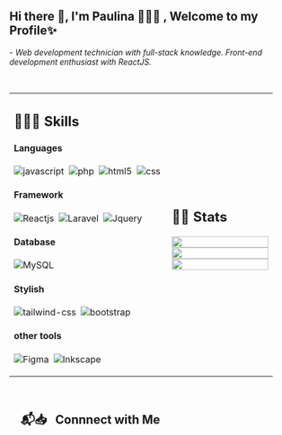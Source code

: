 ## Hi there 👋,   I'm Paulina 🙋🏽‍♀️ , Welcome to my Profile✨

 <p>- <i>Web development technician with full-stack knowledge. Front-end development enthusiast with ReactJS.</i></p>

</br>

<table width="100%" >

 <tr>
    <td width="60%">
     
## 👩🏽‍💻 Skills

#### Languages

![javascript](https://img.shields.io/badge/JavaScript-323330?style=for-the-badge&logo=javascript&logoColor=F7DF1E)&nbsp;
![php](https://img.shields.io/badge/PHP-777BB4?style=for-the-badge&logo=php&logoColor=white)&nbsp;
![html5](https://img.shields.io/badge/HTML5-E34F26?style=for-the-badge&logo=html5&logoColor=white)&nbsp;
![css](https://img.shields.io/badge/CSS-239120?&style=for-the-badge&logo=css3&logoColor=white)&nbsp;

#### Framework

![Reactjs](https://img.shields.io/badge/React-20232A?style=for-the-badge&logo=react&logoColor=61DAFB)&nbsp;
![Laravel](https://img.shields.io/badge/Laravel-FF2D20?style=for-the-badge&logo=laravel&logoColor=white)&nbsp;
![Jquery](https://img.shields.io/badge/jQuery-0769AD?style=flat&logo=jquery&logoColor=white)&nbsp;

#### Database

![MySQL](https://img.shields.io/badge/MySQL-00000F?style=for-the-badge&logo=mysql&logoColor=white)&nbsp;

#### Stylish

![tailwind-css](https://img.shields.io/badge/Tailwind_CSS-38B2AC?style=for-the-badge&logo=tailwind-css&logoColor=white)&nbsp;
![bootstrap](https://img.shields.io/badge/Bootstrap-563D7C?style=for-the-badge&logo=bootstrap&logoColor=white)&nbsp;



#### other tools

![Figma](https://img.shields.io/badge/Figma-F24E1E?style=for-the-badge&logo=figma&logoColor=white)&nbsp;
![Inkscape](https://img.shields.io/badge/Inkscape-000000?style=for-the-badge&logo=Inkscape&logoColor=white)&nbsp;
     
</td>
    <td>
  
## 📄📜 Stats


<p align="center">
  <img width="100%" src="https://github-readme-stats.vercel.app/api?username=paulyPAREDES&theme=algolia&show_icons=true&bg_color=transparent&title_color=navy&text_color=black" />
 </br>
  <img width="100%" src="https://github-readme-streak-stats.herokuapp.com/?user=paulyPAREDES"/>
 </br>
  <img width="100%" src="https://github-readme-stats.vercel.app/api/top-langs/?username=paulyPAREDES&exclude_repo=Portfolio,HomePal&langs_count=7&layout=compact&bg_color=transparent" />
</p>
     
  </td>
 </tr>
</table>

</br>


## &nbsp; &nbsp; 📬📥 &nbsp; Connnect with Me

<br/>


</br>
</br>




